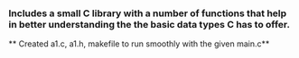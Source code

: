 ### Includes a small C library with a number of functions that help in better understanding the the basic data types C has to offer.

** Created a1.c, a1.h, makefile to run smoothly with the given main.c**
